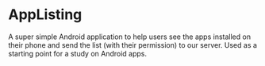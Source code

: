 AppListing
==========

A super simple Android application to help users see the apps installed on their phone and send the list (with their permission) to our server. Used as a starting point for a study on Android apps.
